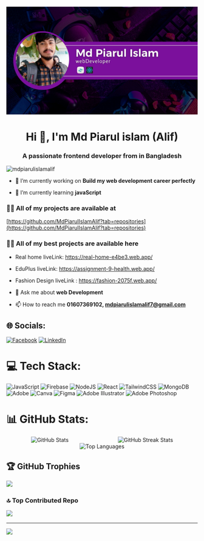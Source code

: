 ![logo](https://github.com/MdPiarulIslamAlif/MdPiarulIslamAlif/blob/main/Purple%20Modern%20Gaming%20Youtube%20Banner.jpg)
<h1 align="center">Hi 👋, I'm Md Piarul islam (Alif)</h1>
<h3 align="center">A passionate frontend developer from in Bangladesh</h3>

<p align="left"> <img
          src="https://komarev.com/ghpvc/?username=mdpiarulislamalif&label=Profile%20views&color=0e75b6&style=flat"
          alt="mdpiarulislamalif" /> </p>

- 🔭 I’m currently working on **Build my web development career perfectly**

- 🌱 I’m currently learning **javaScript**

### 👨‍💻 All of my projects are available at
[https://github.com/MdPiarulIslamAlif?tab=repositories](https://github.com/MdPiarulIslamAlif?tab=repositories)

### 👨‍💻 All of my best projects are available here
- Real home liveLink: https://real-home-e4be3.web.app/
- EduPlus liveLink: https://assignment-9-health.web.app/
- Fashion Design liveLink : https://fashion-2075f.web.app/

- 💬 Ask me about **web Development**

- 📫 How to reach me **01607369102, mdpiarulislamalif7@gmail.com**


## 🌐 Socials:
[![Facebook](https://img.shields.io/badge/Facebook-%231877F2.svg?logo=Facebook&logoColor=white)](https://facebook.com/https://www.facebook.com/mdalif.islam.543908/) [![LinkedIn](https://img.shields.io/badge/LinkedIn-%230077B5.svg?logo=linkedin&logoColor=white)](https://linkedin.com/in/https://www.linkedin.com/in/md-piarul-islma-alif-a330b8284/) 

# 💻 Tech Stack:
![JavaScript](https://img.shields.io/badge/javascript-%23323330.svg?style=for-the-badge&logo=javascript&logoColor=%23F7DF1E) ![Firebase](https://img.shields.io/badge/firebase-%23039BE5.svg?style=for-the-badge&logo=firebase) ![NodeJS](https://img.shields.io/badge/node.js-6DA55F?style=for-the-badge&logo=node.js&logoColor=white) ![React](https://img.shields.io/badge/react-%2320232a.svg?style=for-the-badge&logo=react&logoColor=%2361DAFB) ![TailwindCSS](https://img.shields.io/badge/tailwindcss-%2338B2AC.svg?style=for-the-badge&logo=tailwind-css&logoColor=white) ![MongoDB](https://img.shields.io/badge/MongoDB-%234ea94b.svg?style=for-the-badge&logo=mongodb&logoColor=white) ![Adobe](https://img.shields.io/badge/adobe-%23FF0000.svg?style=for-the-badge&logo=adobe&logoColor=white) ![Canva](https://img.shields.io/badge/Canva-%2300C4CC.svg?style=for-the-badge&logo=Canva&logoColor=white) ![Figma](https://img.shields.io/badge/figma-%23F24E1E.svg?style=for-the-badge&logo=figma&logoColor=white) ![Adobe Illustrator](https://img.shields.io/badge/adobe%20illustrator-%23FF9A00.svg?style=for-the-badge&logo=adobe%20illustrator&logoColor=white) ![Adobe Photoshop](https://img.shields.io/badge/adobe%20photoshop-%2331A8FF.svg?style=for-the-badge&logo=adobe%20photoshop&logoColor=white)
# 📊 GitHub Stats:
<!-- GitHub Stats Section -->
<div style="display: flex; justify-content: space-around; align-items: center;">
  <!-- GitHub Stats Card -->
  <img src="https://github-readme-stats.vercel.app/api?username=mdpiarulislamalif&theme=jolly&hide_border=false&include_all_commits=true&count_private=true" alt="GitHub Stats" />

  <!-- GitHub Streak Stats Card -->
  <img src="https://github-readme-streak-stats.herokuapp.com/?user=mdpiarulislamalif&theme=jolly&hide_border=false" alt="GitHub Streak Stats" />
</div>

<!-- Top Languages Section -->
<div align="center" >
  <!-- Top Languages Card -->
  <img src="https://github-readme-stats.vercel.app/api/top-langs/?username=mdpiarulislamalif&theme=jolly&hide_border=false&include_all_commits=true&count_private=true&layout=compact" alt="Top Languages" />
</div>


## 🏆 GitHub Trophies
![](https://github-profile-trophy.vercel.app/?username=mdpiarulislamalif&theme=radical&no-frame=false&no-bg=false&margin-w=4)

### 🔝 Top Contributed Repo
![](https://github-contributor-stats.vercel.app/api?username=mdpiarulislamalif&limit=5&theme=radical&combine_all_yearly_contributions=true)

---
[![](https://visitcount.itsvg.in/api?id=mdpiarulislamalif&icon=0&color=0)](https://visitcount.itsvg.in)

<!-- Proudly created with GPRM ( https://gprm.itsvg.in ) -->
